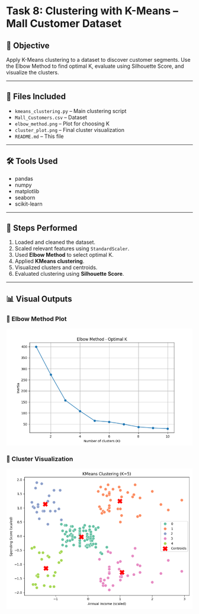 # Task 8: Clustering with K-Means – Mall Customer Dataset

## 🎯 Objective
Apply K-Means clustering to a dataset to discover customer segments. Use the Elbow Method to find optimal K, evaluate using Silhouette Score, and visualize the clusters.

---

## 📁 Files Included
- `kmeans_clustering.py` – Main clustering script
- `Mall_Customers.csv` – Dataset
- `elbow_method.png` – Plot for choosing K
- `cluster_plot.png` – Final cluster visualization
- `README.md` – This file

---

## 🛠️ Tools Used
- pandas
- numpy
- matplotlib
- seaborn
- scikit-learn

---

## 🔁 Steps Performed
1. Loaded and cleaned the dataset.
2. Scaled relevant features using `StandardScaler`.
3. Used **Elbow Method** to select optimal K.
4. Applied **KMeans clustering**.
5. Visualized clusters and centroids.
6. Evaluated clustering using **Silhouette Score**.

---

## 📊 Visual Outputs

### 🔹 Elbow Method Plot
![Elbow Method](elbow_method.png)

### 🔹 Cluster Visualization
![Cluster Plot](cluster_plot.png)